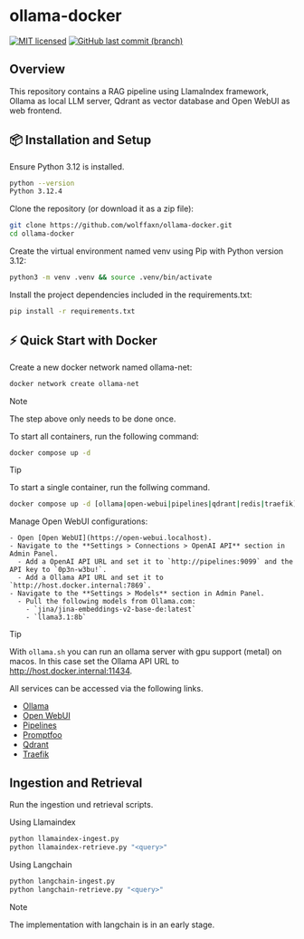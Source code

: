 # ollama-docker

[![MIT licensed](https://img.shields.io/badge/license-MIT-blue.svg)](https://opensource.org/licenses/MIT)
[![GitHub last commit (branch)](https://img.shields.io/github/last-commit/wolffaxn/ollama-docker/main.svg)](https://github.com/wolffaxn/ollama-docker)

## Overview

This repository contains a RAG pipeline using LlamaIndex framework, Ollama as local LLM server, Qdrant as vector database and Open WebUI as web frontend.

## 📦 Installation and Setup

Ensure Python 3.12 is installed.

  ```sh
  python --version
  Python 3.12.4
  ```

Clone the repository (or download it as a zip file):

  ```sh
  git clone https://github.com/wolffaxn/ollama-docker.git
  cd ollama-docker
  ```

Create the virtual environment named venv using Pip with Python version 3.12:

  ```sh
  python3 -m venv .venv && source .venv/bin/activate
  ```

Install the project dependencies included in the requirements.txt:

  ```sh
  pip install -r requirements.txt
  ```

 ## ⚡ Quick Start with Docker

Create a new docker network named ollama-net:

  ```sh
  docker network create ollama-net 
  ```
> [!NOTE]
> The step above only needs to be done once.

To start all containers, run the following command:

  ```sh
  docker compose up -d
  ```

> [!TIP] 
> To start a single container, run the follwing command.
>
> ```sh
> docker compose up -d [ollama|open-webui|pipelines|qdrant|redis|traefik]
> ```

Manage Open WebUI configurations:

    - Open [Open WebUI](https://open-webui.localhost).
    - Navigate to the **Settings > Connections > OpenAI API** section in Admin Panel.
      - Add a OpenAI API URL and set it to `http://pipelines:9099` and the API key to `0p3n-w3bu!`.
      - Add a Ollama API URL and set it to `http://host.docker.internal:7869`.
    - Navigate to the **Settings > Models** section in Admin Panel.
      - Pull the following models from Ollama.com:
        - `jina/jina-embeddings-v2-base-de:latest`
        - `llama3.1:8b`

> [!TIP]
> With `ollama.sh` you can run an ollama server with gpu support (metal) on macos. 
> In this case set the Ollama API URL to http://host.docker.internal:11434.

All services can be accessed via the following links.

- [Ollama](https://ollama.localhost)
- [Open WebUI](https://open-webui.localhost)
- [Pipelines](https://pipelines.localhost)
- [Promptfoo](https://promptfoo.localhost)
- [Qdrant](https://qdrant.localhost/dashboard)
- [Traefik](https://traefik.localhost)

## Ingestion and Retrieval

Run the ingestion und retrieval scripts.

  Using Llamaindex

  ```sh
  python llamaindex-ingest.py
  python llamaindex-retrieve.py "<query>"
  ```

  Using Langchain

  ```sh
  python langchain-ingest.py
  python langchain-retrieve.py "<query>"
  ```
> [!NOTE]
> The implementation with langchain is in an early stage.
